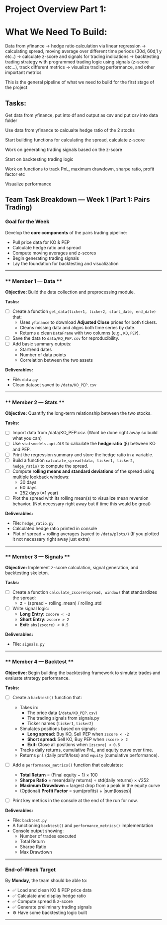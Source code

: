 # Project Overview Part 1:

# What We Need To Build:

Data from yfinance -> hedge ratio calculation via linear regression -> calculating spread, moving average over different time periods (30d, 60d,1 y etc..) -> calculate z-score and signals for trading indications -> backtesting trading strategy with programmed trading logic using signals (z-score etc...), track different metrics -> visualize trading performance, and other important metrics

This is the general pipeline of what we need to build for the first stage of the project

## Tasks:

Get data from yfinance, put into df and output as csv and put csv into data folder

Use data from yfinance to calcualte hedge ratio of the 2 stocks

Start building functions for calculating the spread, calculate z-score

Work on generating trading signals based on the z-score

Start on backtesting trading logic 

Work on functions to track PnL, maximum drawdown, sharpe ratio, profit factor etc

Visualize performance


##  Team Task Breakdown — Week 1 (Part 1: Pairs Trading)

###  Goal for the Week
Develop the **core components** of the pairs trading pipeline:
- Pull price data for KO & PEP
- Calculate hedge ratio and spread
- Compute moving averages and z-scores
- Begin generating trading signals
- Lay the foundation for backtesting and visualization

---

### ** Member 1 — Data **
**Objective:** Build the data collection and preprocessing module.

**Tasks:**
- [ ] Create a function `get_data(ticker1, ticker2, start_date, end_date)` that:
  - Uses `yfinance` to download **Adjusted Close** prices for both tickers.  
  - Cleans missing data and aligns both time series by date.  
  - Returns a clean `DataFrame` with two columns (e.g., `KO`, `PEP`).
- [ ] Save the data to `data/KO_PEP.csv` for reproducibility.  
- [ ] Add basic summary outputs:
  - Start/end dates  
  - Number of data points  
  - Correlation between the two assets

**Deliverables:**
- File: `data.py`  
- Clean dataset saved to `/data/KO_PEP.csv`  


---

### ** Member 2 — Stats **
**Objective:** Quantify the long-term relationship between the two stocks.

**Tasks:**
- [ ] Import data from /data/KO_PEP.csv. (Wont be done right away so build what you can)
- [ ] Use `statsmodels.api.OLS` to calculate the **hedge ratio** (β) between KO and PEP.  
- [ ] Print the regression summary and store the hedge ratio in a variable.  
- [ ] Build a function `calculate_spread(data, ticker1, ticker2, hedge_ratio)` to compute the spread.  
- [ ] Compute **rolling means and standard deviations** of the spread using multiple lookback windows:
  - 30 days  
  - 60 days  
  - 252 days (≈1 year)
- [ ] Plot the spread with its rolling mean(s) to visualize mean reversion behavior. (Not necessary right away but if time this would be great) 

**Deliverables:**
- File: `hedge_ratio.py`  
- Calculated hedge ratio printed in console  
- Plot of spread + rolling averages (saved to `/data/plots/`) (If you plotted it not necessary right away just extra) 

---

### ** Member 3 — Signals **
**Objective:** Implement z-score calculation, signal generation, and backtesting skeleton.

**Tasks:**
- [ ] Create a function `calculate_zscore(spread, window)` that standardizes the spread:
  - z = (spread − rolling_mean) / rolling_std  
- [ ] Write signal logic:
  - **Long Entry:** `zscore < -2`  
  - **Short Entry:** `zscore > 2`  
  - **Exit:** `abs(zscore) < 0.5`  

**Deliverables:**
- File: `signals.py`  

---

### ** Member 4 — Backtest **
**Objective:** Begin building the backtesting framework to simulate trades and evaluate strategy performance.  

**Tasks:**
- [ ] Create a `backtest()` function that:
  - Takes in:
    - The price data (`/data/KO_PEP.csv`)
    - The trading signals from signals.py
    - Ticker names (`ticker1`, `ticker2`)
  - Simulates positions based on signals:
    - **Long spread:** Buy KO, Sell PEP when `zscore < -2`
    - **Short spread:** Sell KO, Buy PEP when `zscore > 2`
    - **Exit:** Close all positions when `|zscore| < 0.5`
  - Tracks daily returns, cumulative PnL, and equity curve over time.  
  - Returns `pnl` (daily profit/loss) and `equity` (cumulative performance).

- [ ] Add a `performance_metrics()` function that calculates:
  - **Total Return** = (Final equity − 1) × 100  
  - **Sharpe Ratio** = mean(daily returns) ÷ std(daily returns) × √252  
  - **Maximum Drawdown** = largest drop from a peak in the equity curve  
  - (Optional) **Profit Factor** = sum(profits) ÷ |sum(losses)|  

- [ ] Print key metrics in the console at the end of the run for now.

**Deliverables:**
- File: `backtest.py`  
- A functioning `backtest()` and `performance_metrics()` implementation  
- Console output showing:
  - Number of trades executed  
  - Total Return  
  - Sharpe Ratio  
  - Max Drawdown 

---

###  **End-of-Week Target**
By **Monday**, the team should be able to:
- ✅ Load and clean KO & PEP price data  
- ✅ Calculate and display hedge ratio  
- ✅ Compute spread & z-score  
- ✅ Generate preliminary trading signals  
- ⚙️ Have some backtesting logic built 

---


